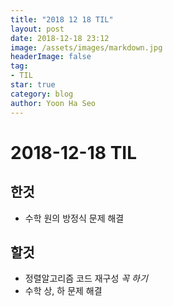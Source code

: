 ```yaml
---
title: "2018 12 18 TIL"
layout: post
date: 2018-12-18 23:12
image: /assets/images/markdown.jpg
headerImage: false
tag:
- TIL
star: true
category: blog
author: Yoon Ha Seo
---
```


# 2018-12-18 TIL

## 한것

- 수학 원의 방정식 문제 해결

## 할것

- 정렬알고리즘 코드 재구성 *꼭 하기*
- 수학 상, 하 문제 해결


